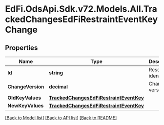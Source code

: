 # EdFi.OdsApi.Sdk.v72.Models.All.TrackedChangesEdFiRestraintEventKeyChange

## Properties

Name | Type | Description | Notes
------------ | ------------- | ------------- | -------------
**Id** | **string** | Resource identifier | [optional] 
**ChangeVersion** | **decimal** | Change version | [optional] 
**OldKeyValues** | [**TrackedChangesEdFiRestraintEventKey**](TrackedChangesEdFiRestraintEventKey.md) |  | [optional] 
**NewKeyValues** | [**TrackedChangesEdFiRestraintEventKey**](TrackedChangesEdFiRestraintEventKey.md) |  | [optional] 

[[Back to Model list]](../../README.md#documentation-for-models) [[Back to API list]](../../README.md#documentation-for-api-endpoints) [[Back to README]](../../README.md)

